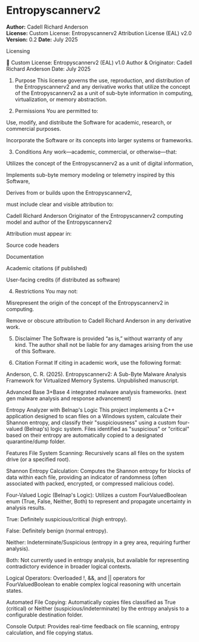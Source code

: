 # Entropyscannerv2

**Author:** Cadell Richard Anderson  
**License:** Custom License: Entropyscannerv2 Attribution License (EAL) v2.0
**Version:** 0.2 
**Date:** July 2025

Licensing 

📜 Custom License: Entropyscannerv2 (EAL) v1.0
Author & Originator: Cadell Richard Anderson Date: July 2025

1. Purpose
This license governs the use, reproduction, and distribution of the Entropyscannerv2 and any derivative works that utilize the concept of the Entropyscannerv2 as a unit of sub-byte information in computing, virtualization, or memory abstraction.

2. Permissions
You are permitted to:

Use, modify, and distribute the Software for academic, research, or commercial purposes.

Incorporate the Software or its concepts into larger systems or frameworks.

3. Conditions
Any work—academic, commercial, or otherwise—that:

Utilizes the concept of the Entropyscannerv2 as a unit of digital information,

Implements sub-byte memory modeling or telemetry inspired by this Software,

Derives from or builds upon the Entropyscannerv2,

must include clear and visible attribution to:

Cadell Richard Anderson Originator of the Entropyscannerv2 computing model and author of the Entropyscannerv2

Attribution must appear in:

Source code headers

Documentation

Academic citations (if published)

User-facing credits (if distributed as software)

4. Restrictions
You may not:

Misrepresent the origin of the concept of the Entropyscannerv2 in computing.

Remove or obscure attribution to Cadell Richard Anderson in any derivative work.

5. Disclaimer
The Software is provided “as is,” without warranty of any kind. The author shall not be liable for any damages arising from the use of this Software.

6. Citation Format
If citing in academic work, use the following format:

Anderson, C. R. (2025). Entropyscannerv2: A Sub-Byte Malware Analysis Framework for Virtualized Memory Systems. Unpublished manuscript.

Advanced Base 3+Base 4 integrated malware analysis frameworks. (next gen malware analysis and response advancement)
 
 Entropy Analyzer with Belnap's Logic
This project implements a C++ application designed to scan files on a Windows system, calculate their Shannon entropy, and classify their "suspiciousness" using a custom four-valued (Belnap's) logic system. Files identified as "suspicious" or "critical" based on their entropy are automatically copied to a designated quarantine/dump folder.

Features
File System Scanning: Recursively scans all files on the system drive (or a specified root).

Shannon Entropy Calculation: Computes the Shannon entropy for blocks of data within each file, providing an indicator of randomness (often associated with packed, encrypted, or compressed malicious code).

Four-Valued Logic (Belnap's Logic): Utilizes a custom FourValuedBoolean enum (True, False, Neither, Both) to represent and propagate uncertainty in analysis results.

True: Definitely suspicious/critical (high entropy).

False: Definitely benign (normal entropy).

Neither: Indeterminate/Suspicious (entropy in a grey area, requiring further analysis).

Both: Not currently used in entropy analysis, but available for representing contradictory evidence in broader logical contexts.

Logical Operators: Overloaded !, &&, and || operators for FourValuedBoolean to enable complex logical reasoning with uncertain states.

Automated File Copying: Automatically copies files classified as True (critical) or Neither (suspicious/indeterminate) by the entropy analysis to a configurable destination folder.

Console Output: Provides real-time feedback on file scanning, entropy calculation, and file copying status.
